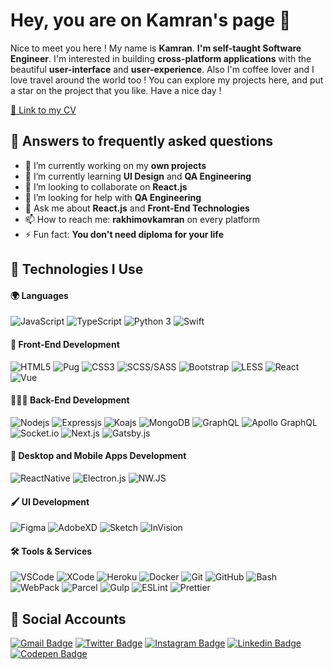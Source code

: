 # Hey, you are on Kamran's page 👋

Nice to meet you here ! My name is **Kamran**. **I'm self-taught Software Engineer**.
I'm interested in building **cross-platform applications** with the beautiful **user-interface** and **user-experience**. Also I'm coffee lover and I love travel around the world too !
You can explore my projects here, and put a star on the project that you like. Have a nice day !

[📜 Link to my CV](https://drive.google.com/file/d/10o1qtff8K39SehfTISIXqplwfRGRq9ab/view?usp=sharing)

## 💁 Answers to frequently asked questions
- 🔭 I’m currently working on my **own projects**
- 🌱 I’m currently learning **UI Design** and **QA Engineering**
- 👯 I’m looking to collaborate on **React.js**
- 🤔 I’m looking for help with **QA Engineering**
- 💬 Ask me about **React.js** and **Front-End Technologies**
- 📫 How to reach me: **rakhimovkamran** on every platform
- ⚡ Fun fact: **You don't need diploma for your life**


## 💁 Technologies I Use

#### 🌍 Languages
![JavaScript](https://img.shields.io/badge/-JavaScript-black?style=for-the-badge&logo=javascript)
![TypeScript](https://img.shields.io/badge/-TypeScript-blue?style=for-the-badge&logo=typescript)
![Python 3](https://img.shields.io/badge/-Python%203-orange?style=for-the-badge&logo=python&logoColor=white)
![Swift](https://img.shields.io/badge/-Swift%20(%20learning%20)-212b61?style=for-the-badge&logo=swift&logoColor=white)

#### 🎨 Front-End Development
![HTML5](https://img.shields.io/badge/-HTML5-E34F26?style=for-the-badge&logo=html5&logoColor=white)
![Pug](https://img.shields.io/badge/-Pug-23a175?style=for-the-badge&logo=pug)
![CSS3](https://img.shields.io/badge/-CSS3-1572B6?style=for-the-badge&logo=css3)
![SCSS/SASS](https://img.shields.io/badge/-SCSS/SASS-a12358?style=for-the-badge&logo=sass&logoColor=white)
![Bootstrap](https://img.shields.io/badge/-Bootstrap-563D7C?style=for-the-badge&logo=bootstrap)
![LESS](https://img.shields.io/badge/-LESS-blue?style=for-the-badge&logo=less)
![React](https://img.shields.io/badge/-React-darkblue?style=for-the-badge&logo=react&logoColor=white)
![Vue](https://img.shields.io/badge/-Vue-darkgreen?style=for-the-badge&logo=vue.js&logoColor=white)

#### 👷🏻‍♂️ Back-End Development
![Nodejs](https://img.shields.io/badge/-Nodejs-285c41?style=for-the-badge&logo=Node.js&logoColor=white)
![Expressjs](https://img.shields.io/badge/-Express.js-blue?style=for-the-badge&logo=express-js)
![Koajs](https://img.shields.io/badge/-Koa.js-red?style=for-the-badge&logo=koajs)
![MongoDB](https://img.shields.io/badge/-MongoDB-green?style=for-the-badge&logo=mongodb&logoColor=white)
![GraphQL](https://img.shields.io/badge/-GraphQL-E10098?style=for-the-badge&logo=graphql)
![Apollo GraphQL](https://img.shields.io/badge/-Apollo%20GraphQL-311C87?style=for-the-badge&logo=apollo-graphql)
![Socket.io](https://img.shields.io/badge/-Socket.io-black?style=for-the-badge&logo=socket.io)
![Next.js](https://img.shields.io/badge/-Next.js-blue?style=for-the-badge&logo=next.js)
![Gatsby.js](https://img.shields.io/badge/-Gatsby.js-311C87?style=for-the-badge&logo=gatsby)

#### 📱 Desktop and Mobile Apps Development
![ReactNative](https://img.shields.io/badge/-React%20Native-49a8e3?style=for-the-badge&logo=react&logoColor=white)
![Electron.js](https://img.shields.io/badge/-Electron.js-0091ff?style=for-the-badge&logo=electron&logoColor=white)
![NW.JS](https://img.shields.io/badge/-NW.JS-6a00ff?style=for-the-badge&logo=node-webkit-js&logoColor=white)

#### 🖌 UI Development
![Figma](https://img.shields.io/badge/-Figma-darkblue?style=for-the-badge&logo=figma&logoColor=white)
![AdobeXD](https://img.shields.io/badge/-AdobeXD-545454?style=for-the-badge&logo=adobe&logoColor=white)
![Sketch](https://img.shields.io/badge/-Sketch-f2ab1d?style=for-the-badge&logo=sketch&logoColor=white)
![InVision](https://img.shields.io/badge/-InVision-f21dce?style=for-the-badge&logo=invision&logoColor=white)


#### 🛠 Tools & Services
![VSCode](https://img.shields.io/badge/-VSCode-1dabf2?style=for-the-badge&logo=visual-studio-code)
![XCode](https://img.shields.io/badge/-XCode-2f36ed?style=for-the-badge&logo=xcode&logoColor=white)
![Heroku](https://img.shields.io/badge/-Heroku-430098?style=for-the-badge&logo=heroku)
![Docker](https://img.shields.io/badge/-Docker-10bccc?style=for-the-badge&logo=docker&logoColor=white)
![Git](https://img.shields.io/badge/-Git-eb5721?style=for-the-badge&logo=git&logoColor=white)
![GitHub](https://img.shields.io/badge/-GitHub-181717?style=for-the-badge&logo=github)
![Bash](https://img.shields.io/badge/-Bash-181717?style=for-the-badge&logo=bash)
![WebPack](https://img.shields.io/badge/-WebPack-49849e?style=for-the-badge&logo=webpack&logoColor=white)
![Parcel](https://img.shields.io/badge/-Parcel.js-blue?style=for-the-badge&logo=parceljs)
![Gulp](https://img.shields.io/badge/-Gulp.js-d63636?style=for-the-badge&logo=gulp&logoColor=white)
![ESLint](https://img.shields.io/badge/-ESLint-222222?style=for-the-badge&logo=eslint)
![Prettier](https://img.shields.io/badge/-Prettier-222222?style=for-the-badge&logo=prettier)

## 💁 Social Accounts

[![Gmail Badge](https://img.shields.io/badge/-Gmail-c14438?style=for-the-badge&logo=Gmail&logoColor=white&link=mailto:rakhimovkamran@gmail.com)](mailto:rakhimovkamran@gmail.com)
[![Twitter Badge](https://img.shields.io/badge/-Twitter-blue?style=for-the-badge&logo=Twitter&logoColor=white&link=https://www.twitter.com/rakhimovkamran/)](https://www.twitter.com/rakhimovkamran/)
[![Instagram Badge](https://img.shields.io/badge/-Instagram-purple?style=for-the-badge&logo=instagram&logoColor=white&link=https://instagram.com/rakhimovkamran/)](https://instagram.com/rakhimovkamran/)
[![Linkedin Badge](https://img.shields.io/badge/-LinkedIn-blue?style=for-the-badge&logo=Linkedin&logoColor=white&link=https://www.linkedin.com/in/rakhimovkamran/)](https://www.linkedin.com/in/rakhimovkamran/)
[![Codepen Badge](https://img.shields.io/badge/-Codepen-gray?style=for-the-badge&logo=Codepen&logoColor=white&link=https://codepen.io/rakhimovkamran)](https://codepen.io/rakhimovkamran/)
